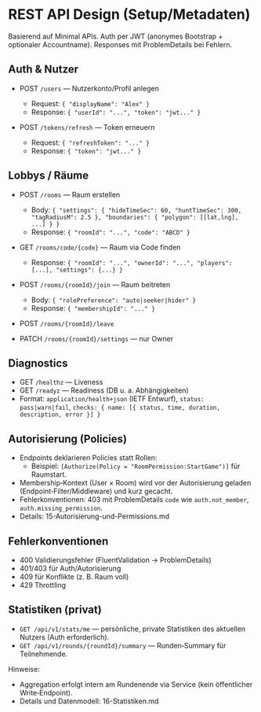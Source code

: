 # REST API Design (Setup/Metadaten)

Basierend auf Minimal APIs. Auth per JWT (anonymes Bootstrap + optionaler Accountname). Responses mit ProblemDetails bei Fehlern.

## Auth & Nutzer
- POST `/users` — Nutzerkonto/Profil anlegen
  - Request: `{ "displayName": "Alex" }`
  - Response: `{ "userId": "...", "token": "jwt..." }`

- POST `/tokens/refresh` — Token erneuern
  - Request: `{ "refreshToken": "..." }`
  - Response: `{ "token": "jwt..." }`

## Lobbys / Räume
- POST `/rooms` — Raum erstellen
  - Body: `{ "settings": { "hideTimeSec": 60, "huntTimeSec": 300, "tagRadiusM": 2.5 }, "boundaries": { "polygon": [[lat,lng], ...] } }`
  - Response: `{ "roomId": "...", "code": "ABCD" }`

- GET `/rooms/code/{code}` — Raum via Code finden
  - Response: `{ "roomId": "...", "ownerId": "...", "players": [...], "settings": {...} }`

- POST `/rooms/{roomId}/join` — Raum beitreten
  - Body: `{ "rolePreference": "auto|seeker|hider" }`
  - Response: `{ "membershipId": "..." }`

- POST `/rooms/{roomId}/leave`
- PATCH `/rooms/{roomId}/settings` — nur Owner

## Diagnostics
- GET `/healthz` — Liveness
- GET `/readyz` — Readiness (DB u. a. Abhängigkeiten)
- Format: `application/health+json` (IETF Entwurf), `status: pass|warn|fail`, `checks: { name: [{ status, time, duration, description, error }] }`

## Autorisierung (Policies)
- Endpoints deklarieren Policies statt Rollen:
  - Beispiel: `[Authorize(Policy = "RoomPermission:StartGame")]` für Raumstart.
- Membership‑Kontext (User × Room) wird vor der Autorisierung geladen (Endpoint‑Filter/Middleware) und kurz gecacht.
- Fehlerkonventionen: 403 mit ProblemDetails `code` wie `auth.not_member`, `auth.missing_permission`.
- Details: 15-Autorisierung-und-Permissions.md

## Fehlerkonventionen
- 400 Validierungsfehler (FluentValidation → ProblemDetails)
- 401/403 für Auth/Autorisierung
- 409 für Konflikte (z. B. Raum voll)
- 429 Throttling

## Statistiken (privat)
- `GET /api/v1/stats/me` — persönliche, private Statistiken des aktuellen Nutzers (Auth erforderlich).
- `GET /api/v1/rounds/{roundId}/summary` — Runden‑Summary für Teilnehmende.

Hinweise:
- Aggregation erfolgt intern am Rundenende via Service (kein öffentlicher Write‑Endpoint).
- Details und Datenmodell: 16-Statistiken.md
